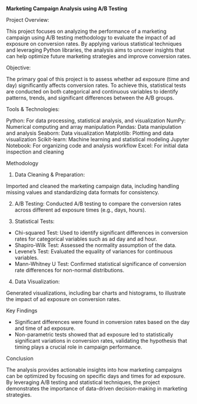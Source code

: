 **Marketing Campaign Analysis using A/B Testing**

Project Overview:

This project focuses on analyzing the performance of a marketing campaign using A/B testing methodology to evaluate the impact of ad exposure on conversion rates. By applying various statistical techniques and leveraging Python libraries, the analysis aims to uncover insights that can help optimize future marketing strategies and improve conversion rates.

Objective:

The primary goal of this project is to assess whether ad exposure (time and day) significantly affects conversion rates. To achieve this, statistical tests are conducted on both categorical and continuous variables to identify patterns, trends, and significant differences between the A/B groups.

Tools & Technologies:

Python: For data processing, statistical analysis, and visualization
NumPy: Numerical computing and array manipulation
Pandas: Data manipulation and analysis
Seaborn: Data visualization
Matplotlib: Plotting and data visualization
Scikit-learn: Machine learning and statistical modeling
Jupyter Notebook: For organizing code and analysis workflow
Excel: For initial data inspection and cleaning

Methodology

1. Data Cleaning & Preparation:

Imported and cleaned the marketing campaign data, including handling missing values and standardizing data formats for consistency.

2. A/B Testing: Conducted A/B testing to compare the conversion rates across different ad exposure times (e.g., days, hours).

3. Statistical Tests:

- Chi-squared Test: Used to identify significant differences in conversion rates for categorical variables such as ad day and ad hour.
- Shapiro-Wilk Test: Assessed the normality assumption of the data.
- Levene’s Test: Evaluated the equality of variances for continuous variables.
- Mann-Whitney U Test: Confirmed statistical significance of conversion rate differences for non-normal distributions.

4. Data Visualization:

Generated visualizations, including bar charts and histograms, to illustrate the impact of ad exposure on conversion rates.

Key Findings

- Significant differences were found in conversion rates based on the day and time of ad exposure.
- Non-parametric tests showed that ad exposure led to statistically significant variations in conversion rates, validating the hypothesis that timing plays a crucial role in campaign performance.

Conclusion

The analysis provides actionable insights into how marketing campaigns can be optimized by focusing on specific days and times for ad exposure. By leveraging A/B testing and statistical techniques, the project demonstrates the importance of data-driven decision-making in marketing strategies.
